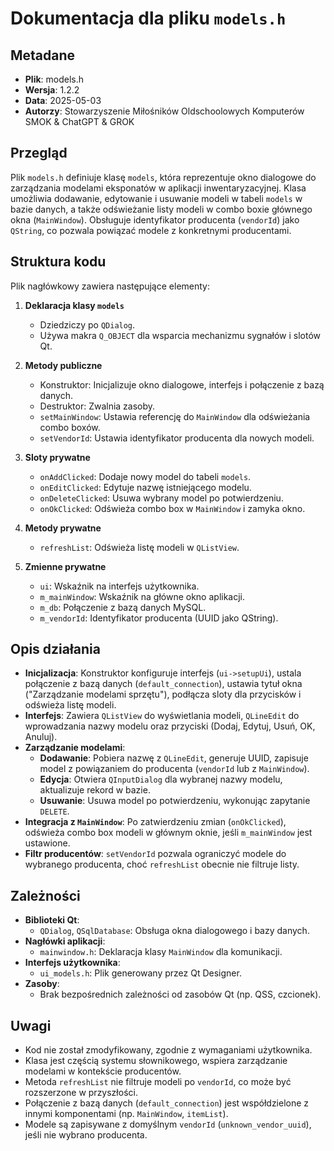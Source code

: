 # Dokumentacja dla pliku `models.h`

## Metadane
- **Plik**: models.h
- **Wersja**: 1.2.2
- **Data**: 2025-05-03
- **Autorzy**: Stowarzyszenie Miłośników Oldschoolowych Komputerów SMOK & ChatGPT & GROK

## Przegląd
Plik `models.h` definiuje klasę `models`, która reprezentuje okno dialogowe do zarządzania modelami eksponatów w aplikacji inwentaryzacyjnej. Klasa umożliwia dodawanie, edytowanie i usuwanie modeli w tabeli `models` w bazie danych, a także odświeżanie listy modeli w combo boxie głównego okna (`MainWindow`). Obsługuje identyfikator producenta (`vendorId`) jako `QString`, co pozwala powiązać modele z konkretnymi producentami.

## Struktura kodu
Plik nagłówkowy zawiera następujące elementy:

1. **Deklaracja klasy `models`**  
   - Dziedziczy po `QDialog`.
   - Używa makra `Q_OBJECT` dla wsparcia mechanizmu sygnałów i slotów Qt.

2. **Metody publiczne**  
   - Konstruktor: Inicjalizuje okno dialogowe, interfejs i połączenie z bazą danych.
   - Destruktor: Zwalnia zasoby.
   - `setMainWindow`: Ustawia referencję do `MainWindow` dla odświeżania combo boxów.
   - `setVendorId`: Ustawia identyfikator producenta dla nowych modeli.

3. **Sloty prywatne**  
   - `onAddClicked`: Dodaje nowy model do tabeli `models`.
   - `onEditClicked`: Edytuje nazwę istniejącego modelu.
   - `onDeleteClicked`: Usuwa wybrany model po potwierdzeniu.
   - `onOkClicked`: Odświeża combo box w `MainWindow` i zamyka okno.

4. **Metody prywatne**  
   - `refreshList`: Odświeża listę modeli w `QListView`.

5. **Zmienne prywatne**  
   - `ui`: Wskaźnik na interfejs użytkownika.
   - `m_mainWindow`: Wskaźnik na główne okno aplikacji.
   - `m_db`: Połączenie z bazą danych MySQL.
   - `m_vendorId`: Identyfikator producenta (UUID jako QString).

## Opis działania
- **Inicjalizacja**: Konstruktor konfiguruje interfejs (`ui->setupUi`), ustala połączenie z bazą danych (`default_connection`), ustawia tytuł okna ("Zarządzanie modelami sprzętu"), podłącza sloty dla przycisków i odświeża listę modeli.
- **Interfejs**: Zawiera `QListView` do wyświetlania modeli, `QLineEdit` do wprowadzania nazwy modelu oraz przyciski (Dodaj, Edytuj, Usuń, OK, Anuluj).
- **Zarządzanie modelami**:
  - **Dodawanie**: Pobiera nazwę z `QLineEdit`, generuje UUID, zapisuje model z powiązaniem do producenta (`vendorId` lub z `MainWindow`).
  - **Edycja**: Otwiera `QInputDialog` dla wybranej nazwy modelu, aktualizuje rekord w bazie.
  - **Usuwanie**: Usuwa model po potwierdzeniu, wykonując zapytanie `DELETE`.
- **Integracja z `MainWindow`**: Po zatwierdzeniu zmian (`onOkClicked`), odświeża combo box modeli w głównym oknie, jeśli `m_mainWindow` jest ustawione.
- **Filtr producentów**: `setVendorId` pozwala ograniczyć modele do wybranego producenta, choć `refreshList` obecnie nie filtruje listy.

## Zależności
- **Biblioteki Qt**:
  - `QDialog`, `QSqlDatabase`: Obsługa okna dialogowego i bazy danych.
- **Nagłówki aplikacji**:
  - `mainwindow.h`: Deklaracja klasy `MainWindow` dla komunikacji.
- **Interfejs użytkownika**:
  - `ui_models.h`: Plik generowany przez Qt Designer.
- **Zasoby**:
  - Brak bezpośrednich zależności od zasobów Qt (np. QSS, czcionek).

## Uwagi
- Kod nie został zmodyfikowany, zgodnie z wymaganiami użytkownika.
- Klasa jest częścią systemu słownikowego, wspiera zarządzanie modelami w kontekście producentów.
- Metoda `refreshList` nie filtruje modeli po `vendorId`, co może być rozszerzone w przyszłości.
- Połączenie z bazą danych (`default_connection`) jest współdzielone z innymi komponentami (np. `MainWindow`, `itemList`).
- Modele są zapisywane z domyślnym `vendorId` (`unknown_vendor_uuid`), jeśli nie wybrano producenta.